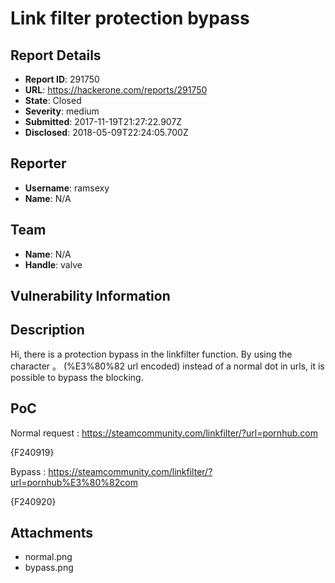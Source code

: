 # Link filter protection bypass

## Report Details
- **Report ID**: 291750
- **URL**: https://hackerone.com/reports/291750
- **State**: Closed
- **Severity**: medium
- **Submitted**: 2017-11-19T21:27:22.907Z
- **Disclosed**: 2018-05-09T22:24:05.700Z

## Reporter
- **Username**: ramsexy
- **Name**: N/A

## Team
- **Name**: N/A
- **Handle**: valve

## Vulnerability Information
## Description
Hi, there is a protection bypass in the linkfilter function. By using the character 。 (%E3%80%82 url encoded) instead of a normal dot in urls, it is possible to bypass the blocking.

## PoC
Normal request : https://steamcommunity.com/linkfilter/?url=pornhub.com

{F240919}

Bypass : https://steamcommunity.com/linkfilter/?url=pornhub%E3%80%82com

{F240920}

## Attachments
- normal.png
- bypass.png
